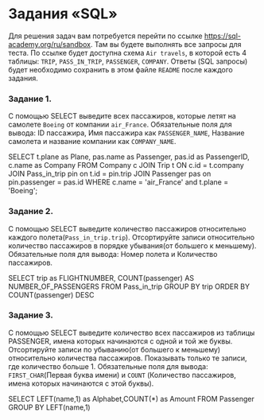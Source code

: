 # Задания «SQL»

Для решения задач вам потребуется перейти по ссылке https://sql-academy.org/ru/sandbox. 
Там вы будете выполнять все запросы для теста. По ссылке будет доступна схема `Air travels`, в которой есть
4 таблицы: `TRIP`, `PASS_IN_TRIP`, `PASSENGER`, `COMPANY`. Ответы (SQL запросы) будет необходимо сохранить в этом файле `README`
после каждого задания.

### Задание 1.

C помощью SELECT выведите всех пассажиров, которые летят на самолете `Boeing` от компании `air_France`.
Обязательные поля для вывода: ID пассажира, Имя пассажира как `PASSENGER_NAME`, Название самолета и название компании
как `COMPANY_NAME`.

<!-- ЗАКРЕПИТЕ ВАШ SELECT ОТ 1 ЗАДАНИЯ ЗДЕСЬ -->

SELECT t.plane as Plane, pas.name as Passenger, pas.id as PassengerID, c.name as Company
FROM Company c JOIN Trip t ON c.id = t.company 
JOIN Pass_in_trip pin on t.id = pin.trip
JOIN Passenger pas on pin.passenger = pas.id
WHERE c.name = 'air_France' and t.plane = 'Boeing';

### Задание 2.

C помощью SELECT выведите количество пассажиров относительно каждого полета(`Pass_in_trip.trip`).
Отсортируйте записи относительно количество пассажиров в порядке убывания(от большего к меньшему).
Обязательные поля для вывода: Номер полета и Количество пассажиров.

<!-- ЗАКРЕПИТЕ ВАШ SELECT ОТ 2 ЗАДАНИЯ ЗДЕСЬ -->

SELECT trip as FLIGHTNUMBER, COUNT(passenger) AS NUMBER_OF_PASSENGERS
FROM Pass_in_trip
GROUP BY trip
ORDER BY COUNT(passenger) DESC

### Задание 3.

С помощью SELECT выведите количество всех пассажиров из таблицы PASSENGER, имена которых начинаются с одной и той же буквы.
Отсортируйте записи по убыванию(от большего к меньшему) относительно количества пассажиров. Показывать только те записи,
где количество больше 1. Обязательные поля для вывода: `FIRST_CHAR`(Первая буква имени) 
и `COUNT` (Количество пассажиров, имена которых начинаются с этой буквы).

<!-- ЗАКРЕПИТЕ ВАШ SELECT ОТ 3 ЗАДАНИЯ ЗДЕСЬ -->

SELECT LEFT(name,1) as Alphabet,COUNT(*) as Amount
FROM Passenger
GROUP BY LEFT(name,1)

<!-- После выполнения всех заданий, необходимо сделать push в репозиторий и отправить ссылку на него -->
